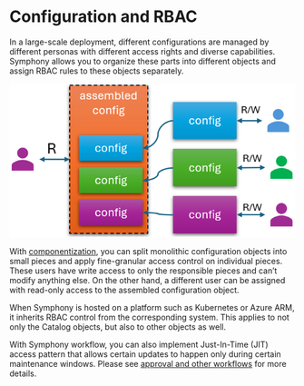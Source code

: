 # Configuration and RBAC
In a large-scale deployment, different configurations are managed by different personas with different access rights and diverse capabilities. Symphony allows you to organize these parts into different objects and assign RBAC rules to these objects separately.

![RBAC](../images/config-rbac.png)


With [componentization](./componentization.md), you can split monolithic configuration objects into small pieces and apply fine-granular access control on individual pieces. These users have write access to only the responsible pieces and can’t modify anything else. On the other hand, a different user can be assigned with read-only access to the assembled configuration object.

When Symphony is hosted on a platform such as Kubernetes or Azure ARM, it inherits RBAC control from the corresponding system. This applies to not only the Catalog objects, but also to other objects as well.

With Symphony workflow, you can also implement Just-In-Time (JIT) access pattern that allows certain updates to happen only during certain maintenance windows. Please see [approval and other workflows](./approval-and-workflows.md) for more details.
